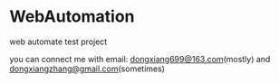 # WebAutomation
web automate test project


you can connect me with email: dongxiang699@163.com(mostly) and dongxiangzhang@gmail.com(sometimes) 
